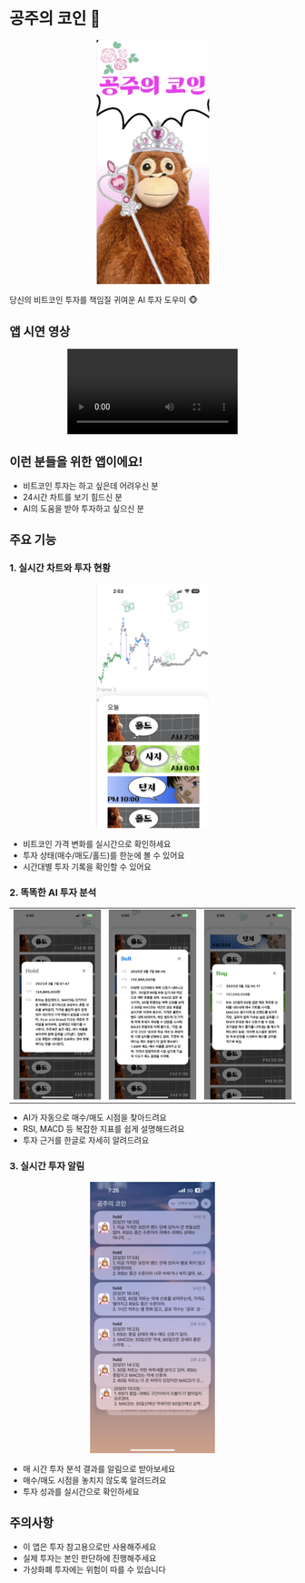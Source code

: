 # 공주의 코인 👑

<p align="center">
<img src="assets/screenshots/로딩화면.png" width="200">
</p>

당신의 비트코인 투자를 책임질 귀여운 AI 투자 도우미 🐵

## 앱 시연 영상
<p align="center">
<video src="assets/screenshots/작동영상.MP4" width="300" />
</p>

## 이런 분들을 위한 앱이에요!

- 비트코인 투자는 하고 싶은데 어려우신 분
- 24시간 차트를 보기 힘드신 분
- AI의 도움을 받아 투자하고 싶으신 분

## 주요 기능

### 1. 실시간 차트와 투자 현황
<p align="center">
<img src="assets/screenshots/메인화면1.png" width="200">
</p>

- 비트코인 가격 변화를 실시간으로 확인하세요
- 투자 상태(매수/매도/홀드)를 한눈에 볼 수 있어요
- 시간대별 투자 기록을 확인할 수 있어요

### 2. 똑똑한 AI 투자 분석
<p align="center">
<table align="center">
  <tr>
    <td><img src="assets/screenshots/매매기록상세보기_1.PNG" width="200"></td>
    <td><img src="assets/screenshots/매매기록상세보기_2.PNG" width="200"></td>
    <td><img src="assets/screenshots/매매기록상세보기_3.PNG" width="200"></td>
  </tr>
</table>
</p>

- AI가 자동으로 매수/매도 시점을 찾아드려요
- RSI, MACD 등 복잡한 지표를 쉽게 설명해드려요
- 투자 근거를 한글로 자세히 알려드려요

### 3. 실시간 투자 알림
<p align="center">
<img src="assets/screenshots/푸시알림.PNG" width="220">
</p>

- 매 시간 투자 분석 결과를 알림으로 받아보세요
- 매수/매도 시점을 놓치지 않도록 알려드려요
- 투자 성과를 실시간으로 확인하세요

## 주의사항

- 이 앱은 투자 참고용으로만 사용해주세요
- 실제 투자는 본인 판단하에 진행해주세요
- 가상화폐 투자에는 위험이 따를 수 있습니다

